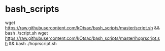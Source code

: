 # bash_scripts

wget https://raw.githubusercontent.com/kOtsac/bash_scripts/master/script.sh && bash ./script.sh
wget https://raw.githubusercontent.com/kOtsac/bash_scripts/master/hoprscript.sh && bash ./hoprscript.sh

